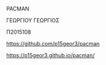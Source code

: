 PACMAN

ΓΕΩΡΓΙΟΥ ΓΕΩΡΓΙΟΣ

Π2015108

https://github.com/p15geor3/pacman

https://p15geor3.github.io/pacman/
